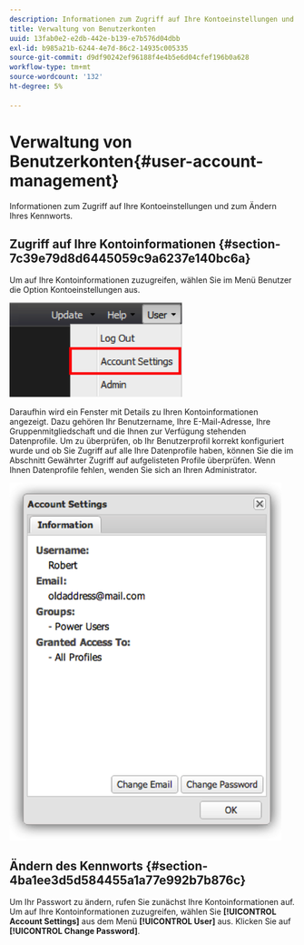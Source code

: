 ```yaml
---
description: Informationen zum Zugriff auf Ihre Kontoeinstellungen und zum Ändern Ihres Kennworts.
title: Verwaltung von Benutzerkonten
uuid: 13fab0e2-e2db-442e-b139-e7b576d04dbb
exl-id: b985a21b-6244-4e7d-86c2-14935c005335
source-git-commit: d9df90242ef96188f4e4b5e6d04cfef196b0a628
workflow-type: tm+mt
source-wordcount: '132'
ht-degree: 5%

---
```


# Verwaltung von Benutzerkonten{#user-account-management}

Informationen zum Zugriff auf Ihre Kontoeinstellungen und zum Ändern Ihres Kennworts.

## Zugriff auf Ihre Kontoinformationen {#section-7c39e79d8d6445059c9a6237e140bc6a}

Um auf Ihre Kontoinformationen zuzugreifen, wählen Sie im Menü Benutzer die Option Kontoeinstellungen aus.

![](assets/account_settings.png)

Daraufhin wird ein Fenster mit Details zu Ihren Kontoinformationen angezeigt. Dazu gehören Ihr Benutzername, Ihre E-Mail-Adresse, Ihre Gruppenmitgliedschaft und die Ihnen zur Verfügung stehenden Datenprofile. Um zu überprüfen, ob Ihr Benutzerprofil korrekt konfiguriert wurde und ob Sie Zugriff auf alle Ihre Datenprofile haben, können Sie die im Abschnitt Gewährter Zugriff auf aufgelisteten Profile überprüfen. Wenn Ihnen Datenprofile fehlen, wenden Sie sich an Ihren Administrator.

![](assets/account_settings2.png)

## Ändern des Kennworts {#section-4ba1ee3d5d584455a1a77e992b7b876c}

Um Ihr Passwort zu ändern, rufen Sie zunächst Ihre Kontoinformationen auf. Um auf Ihre Kontoinformationen zuzugreifen, wählen Sie **[!UICONTROL Account Settings]** aus dem Menü **[!UICONTROL User]** aus. Klicken Sie auf **[!UICONTROL Change Password]**.
